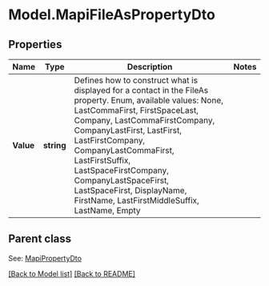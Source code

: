 # Model.MapiFileAsPropertyDto
## Properties
Name | Type | Description | Notes
------------ | ------------- | ------------- | -------------
**Value** | **string** | Defines how to construct what is displayed for a contact in the FileAs property. Enum, available values: None, LastCommaFirst, FirstSpaceLast, Company, LastCommaFirstCompany, CompanyLastFirst, LastFirst, LastFirstCompany, CompanyLastCommaFirst, LastFirstSuffix, LastSpaceFirstCompany, CompanyLastSpaceFirst, LastSpaceFirst, DisplayName, FirstName, LastFirstMiddleSuffix, LastName, Empty | 

## Parent class

See: [MapiPropertyDto](MapiPropertyDto.md)

[[Back to Model list]](Models.doc) [[Back to README]](README.md)


